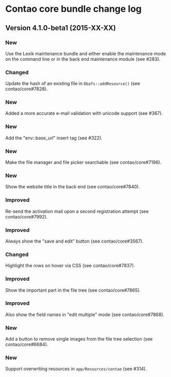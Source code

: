 Contao core bundle change log
=============================

Version 4.1.0-beta1 (2015-XX-XX)
--------------------------------

### New
Use the Lexik maintenance bundle and either enable the maintenance mode on the command
line or in the back end maintenance module (see #283).

### Changed
Update the hash of an existing file in `Dbafs::addResource()` (see contao/core#7828).

### New
Added a more accurate e-mail validation with unicode support (see #367).

### New
Add the "env::base_url" insert tag (see #322).

### New
Make the file manager and file picker searchable (see contao/core#7196).

### New
Show the website title in the back end (see contao/core#7840).

### Improved
Re-send the activation mail upon a second registration attempt (see contao/core#7992).

### Improved
Always show the "save and edit" button (see contao/core#3567).

### Changed
Highlight the rows on hover via CSS (see contao/core#7837).

### Improved
Show the important part in the file tree (see contao/core#7865).

### Improved
Also show the field names in "edit multiple" mode (see contao/core#7868).

### New
Add a button to remove single images from the file tree selection (see contao/core#6684).

### New
Support overwriting resources in `app/Resources/contao` (see #314).
